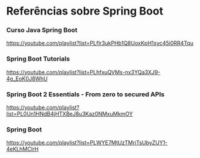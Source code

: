 # Referências sobre Spring Boot

### Curso Java Spring Boot

https://youtube.com/playlist?list=PLfIr3ukPHb1Q8UoxKpH1syc45i0RR4Tqu

### Spring Boot Tutorials

https://youtube.com/playlist?list=PLhfxuQVMs-nx3YQa3XJ9-4g_EoK0J8WhU

### Spring Boot 2 Essentials - From zero to secured APIs

https://youtube.com/playlist?list=PL0Un1HNdB4jHTXBeJ8u3Kaz0NMxuMkmOY

### Spring Boot

https://youtube.com/playlist?list=PLWYE7MtUzTMriTsUbyZUY1-4eKLhMClrH
